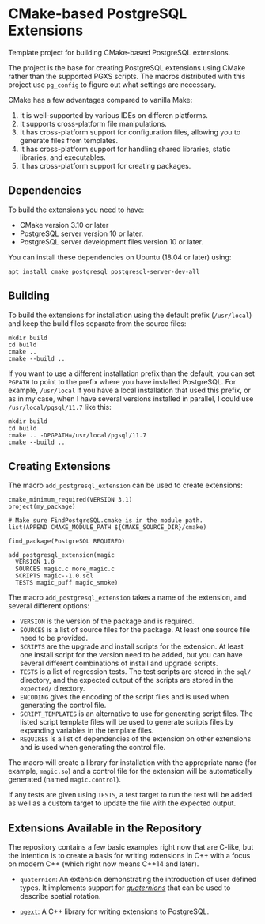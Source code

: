 # CMake-based PostgreSQL Extensions

Template project for building CMake-based PostgreSQL extensions.

The project is the base for creating PostgreSQL extensions using CMake
rather than the supported PGXS scripts. The macros distributed with
this project use `pg_config` to figure out what settings are
necessary.

CMake has a few advantages compared to vanilla Make:

1. It is well-supported by various IDEs on differen platforms.
2. It supports cross-platform file manipulations.
3. It has cross-platform support for configuration files, allowing you
   to generate files from templates.
4. It has cross-platform support for handling shared libraries, static
   libraries, and executables.
5. It has cross-platform support for creating packages.

## Dependencies

To build the extensions you need to have:
- CMake version 3.10 or later
- PostgreSQL server version 10 or later.
- PostgreSQL server development files version 10 or later.

You can install these dependencies on Ubuntu (18.04 or later) using:

```
apt install cmake postgresql postgresql-server-dev-all
```

## Building

To build the extensions for installation using the default prefix
(`/usr/local`) and keep the build files separate from the source
files:

```
mkdir build
cd build
cmake ..
cmake --build ..
```

If you want to use a different installation prefix than the default,
you can set `PGPATH` to point to the prefix where you have installed
PostgreSQL. For example, `/usr/local` if you have a local installation
that used this prefix, or as in my case, when I have several versions
installed in parallel, I could use `/usr/local/pgsql/11.7` like this:

```
mkdir build
cd build
cmake .. -DPGPATH=/usr/local/pgsql/11.7
cmake --build ..
```

## Creating Extensions

The macro `add_postgresql_extension` can be used to create extensions:

```
cmake_minimum_required(VERSION 3.1)
project(my_package)

# Make sure FindPostgreSQL.cmake is in the module path.
list(APPEND CMAKE_MODULE_PATH ${CMAKE_SOURCE_DIR}/cmake)

find_package(PostgreSQL REQUIRED)

add_postgresql_extension(magic
  VERSION 1.0
  SOURCES magic.c more_magic.c
  SCRIPTS magic--1.0.sql
  TESTS magic_puff magic_smoke)
```

The macro `add_postgresql_extension` takes a name of the extension,
and several different options:

* `VERSION` is the version of the package and is required.
* `SOURCES` is a list of source files for the package. At least one
  source file need to be provided.
* `SCRIPTS` are the upgrade and install scripts for the extension. At
  least one install script for the version need to be added, but you
  can have several different combinations of install and upgrade
  scripts.
* `TESTS` is a list of regression tests. The test scripts are stored
  in the `sql/` directory, and the expected output of the scripts are
  stored in the `expected/` directory.
* `ENCODING` gives the encoding of the script files and is used when
  generating the control file.
* `SCRIPT_TEMPLATES` is an alternative to use for generating script
  files. The listed script template files will be used to generate
  scripts files by expanding variables in the template files.
* `REQUIRES` is a list of dependencies of the extension on other
  extensions and is used when generating the control file.
  
The macro will create a library for installation with the appropriate
name (for example, `magic.so`) and a control file for the extension
will be automatically generated (named `magic.control`).

If any tests are given using `TESTS`, a test target to run the test
will be added as well as a custom target to update the file with the
expected output.

## Extensions Available in the Repository

The repository contains a few basic examples right now that are
C-like, but the intention is to create a basis for writing extensions
in C++ with a focus on modern C++ (which right now means C++14 and
later).

* `quaternion`: An extension demonstrating the introduction of user
  defined types. It implements support for
  [*quaternions*][quaternions-wiki] that can be used to describe
  spatial rotation.

* [`pgext`](src/pgext/README.md): A C++ library for writing extensions
  to PostgreSQL.

[quaternions-wiki]: https://en.wikipedia.org/wiki/Quaternion

